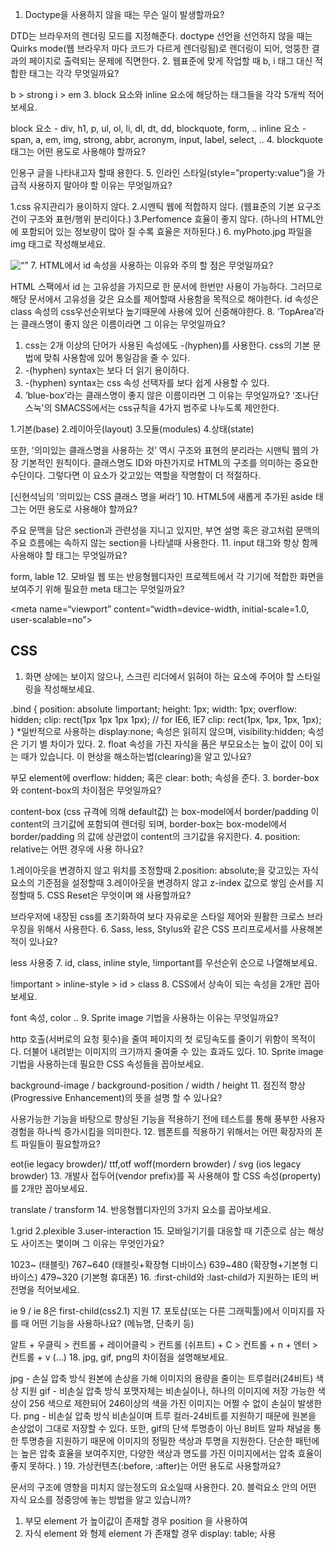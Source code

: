 1. Doctype을 사용하지 않을 때는 무슨 일이 발생할까요?

DTD는 브라우저의 렌더링 모드를 지정해준다.
doctype 선언을 선언하지 않을 때는 Quirks mode(웹 브라우저 마다 코드가 다르게 렌더링됨)로 렌더링이 되어, 엉뚱한 결과의 페이지로 출력되는 문제에 직면한다.
2. 웹표준에 맞게 작업할 때 b, i 태그 대신 적합한 태그는 각각 무엇일까요?

b > strong
i > em
3. block 요소와 inline 요소에 해당하는 태그들을 각각 5개씩 적어보세요.

block 요소 - div, h1, p, ul, ol, li, dl, dt, dd, blockquote, form, ..
inline 요소 - span, a, em, img, strong, abbr, acronym, input, label, select, ..
4. blockquote 태그는 어떤 용도로 사용해야 할까요?

인용구 글을 나타내고자 할때 용한다.
5. 인라인 스타일(style=”property:value”)을 가급적 사용하지 말아야 할 이유는 무엇일까요?

1.css 유지관리가 용이하지 않다.
2.시멘틱 웹에 적합하지 않다.
   (웹표준의 기본 요구조건이 구조와 표현/행위 분리이다.)
3.Perfomence 효율이 좋지 않다.
   (하나의 HTML안에 포함되어 있는 정보량이 많아 질 수록 효율은 저하된다.)
6. myPhoto.jpg 파일을 img 태그로 작성해보세요.

<img src=“myPhoto.jpg” alt=“”>
7. HTML에서 id 속성을 사용하는 이유와 주의 할 점은 무엇일까요?

HTML 스팩에서 id 는 고유성을 가지므로 한 문서에 한번만 사용이 가능하다.
그러므로 해당 문서에서 고유성을 갖은 요소를 제어할때 사용함을 목적으로 해야한다. id 속성은 class 속성의 css우선순위보다 높기때문에 사용에 있어 신중해야한다.
8. ‘TopArea’라는 클래스명이 좋지 않은 이름이라면 그 이유는 무엇일까요?

1. css는 2개 이상의 단어가 사용된 속성에도 -(hyphen)를 사용한다. 
   css의 기본 문법에 맞춰 사용함에 있어 통일감을 줄 수 있다.
2. -(hyphen) syntax는 보다 더 읽기 용이하다.
3. -(hyphen) syntax는 css 속성 선택자를 보다 쉽게 사용할 수 있다.
9. ‘blue-box’라는 클래스명이 좋지 않은 이름이라면 그 이유는 무엇일까요?
‘조나단 스눅'의 SMACSS에서는 css규칙을 4가지 범주로 나누도록 제안한다.

1.기본(base)
2.레이아웃(layout)
3.모듈(modules)
4.상태(state)

또한, '의미있는 클래스명을 사용하는 것’ 역시 구조와 표현의 분리라는 시맨틱 웹의 가장 기본적인 원칙이다. 클래스명도 ID와 마찬가지로 HTML의 구조를 의미하는 중요한 수단이다. 그렇다면 이 요소가 갖고있는 역할을 작명함이 더 적절하다.

[신현석님의 '의미있는 CSS 클래스 명을 써라’]
10. HTML5에 새롭게 추가된 aside 태그는 어떤 용도로 사용해야 할까요?

주요 문맥을 담은 section과 관련성을 지니고 있지만, 부연 설명 혹은 광고처럼 문맥의 주요 흐름에는 속하지 않는 section을 나타낼때 사용한다.
11. input 태그와 항상 함께 사용해야 할 태그는 무엇일까요?

form, lable
12. 모바일 웹 또는 반응형웹디자인 프로젝트에서 각 기기에 적합한 화면을 보여주기 위해 필요한 meta 태그는 무엇일까요?

<meta name=“viewport” content=“width=device-width, initial-scale=1.0, user-scalable=no”>
## CSS
1. 화면 상에는 보이지 않으나, 스크린 리더에서 읽혀야 하는 요소에 주어야 할 스타일링을 작성해보세요.

.bind {
position: absolute !important;
height: 1px; width: 1px;
overflow: hidden;
clip: rect(1px 1px 1px 1px); // for IE6, IE7
clip: rect(1px, 1px, 1px, 1px);
}
*일반적으로 사용하는 display:none; 속성은 읽히지 않으며,
visibility:hidden; 속성은 기기 별 차이가 있다.
2. float 속성을 가진 자식을 품은 부모요소는 높이 값이 0이 되는 때가 있습니다. 이 현상을 해소하는법(clearing)을 알고 있나요?

부모 element에 overflow: hidden; 혹은 clear: both; 속성을 준다.
3. border-box와 content-box의 차이점은 무엇일까요?

content-box (css 규격에 의해 default값) 는 box-model에서 border/padding 이 content의 크기값에 포함되여 렌더링 되며,
border-box는 box-model에서 border/padding 의 값에 상관없이 content의 크기값을 유지한다.
4. position: relative는 어떤 경우에 사용 하나요?

1.레이아웃을 변경하지 않고 위치를 조정할때
2.position: absolute;을 갖고있는 자식요소의 기준점을 설정할때
3.레이아웃을 변경하지 않고 z-index 값으로 쌓임 순서를 지정할때
5. CSS Reset은 무엇이며 왜 사용할까요?

브라우저에 내장된 css를 초기화하여 보다 자유로운 스타일 제어와 원활한 크로스 브라우징을 위해서 사용한다.
6. Sass, less, Stylus와 같은 CSS 프리프로세서를 사용해본적이 있나요?

less 사용중
7. id, class, inline style, !important를 우선순위 순으로 나열해보세요.

!important > inline-style > id > class
8. CSS에서 상속이 되는 속성을 2개만 꼽아보세요.

font 속성, color .. 
9. Sprite image 기법을 사용하는 이유는 무엇일까요?

http 호출(서버로의 요청 횟수)을 줄여 페이지의 첫 로딩속도를 줄이기 위함이 목적이다. 더불어 내려받는 이미지의 크기까지 줄여줄 수 있는 효과도 있다.
10. Sprite image 기법을 사용하는데 필요한 CSS 속성들을 꼽아보세요.

background-image / background-position / width / height
11. 점진적 향상(Progressive Enhancement)의 뜻을 설명 할 수 있나요?

사용가능한 기능을 바탕으로 향상된 기능을 적용하기 전에 테스트를 통해 풍부한 사용자 경험을 하나씩 증가시킴을 의미한다.
12. 웹폰트를 적용하기 위해서는 어떤 확장자의 폰트 파일들이 필요할까요?

eot(ie legacy browder)/ ttf,otf woff(mordern browder) / svg (ios legacy browder)
13. 개발사 접두어(vendor prefix)를 꼭 사용해야 할 CSS 속성(property)를 2개만 꼽아보세요.

translate / transform
14. 반응형웹디자인의 3가지 요소를 꼽아보세요.

1.grid
2.plexible
3.user-interaction
15. 모바일기기를 대응할 때 기준으로 삼는 해상도 사이즈는 몇이며 그 이유는 무엇인가요?

1023~ (태블릿)
767~640 (태블릿+확장형 디바이스)
639~480 (확장형+기본형 디바이스)
479~320 (기본형 휴대폰)
16. :first-child와 :last-child가 지원하는 IE의 버전명을 적어보세요.

ie 9 / ie 8은 first-child(css2.1) 지원
17. 포토샵(또는 다른 그래픽툴)에서 이미지를 자를 때 어떤 기능을 사용하나요? (메뉴명, 단축키 등)

알트 + 우클릭 > 컨트롤 + 레이어클릭 >  컨트롤 (쉬프트) + C > 컨트롤 + n + 엔터 > 컨트롤 + v
(…)
18. jpg, gif, png의 차이점을 설명해보세요.

jpg - 손실 압축 방식
원본에 손상을 가해 이미지의 용량을 줄이는 트루컬러(24비트) 색상 지원
gif - 비손실 압축 방식
포맷자체는 비손실이나, 하나의 이미지에 저장 가능한 색상이 256 색으로 제한되어 246이상의 색을 가진 이미지는 어쩔 수 없이 손실이 발생한다.
png - 비손실 압축 방식
비손실이며 트루 컬러-24비트를 지원하기 때문에 원본을 손상없이 그대로 저장할 수 있다.
또한, gif의 단색 투명층이 아닌 8비트 알파 채널을 통한 투명층을 지원하기 때문에 이미지의 정밀한 색상과 투명을 지원한다. 단순한 패턴에는 높은 압축 효율을 보여주지만, 다양한 색상과 명도를 가진 이미지에서는 압축 효율이 좋지 못하다. )
19. 가상컨텐츠(:before, :after)는 어떤 용도로 사용할까요?

문서의 구조에 영향을 미치지 않는정도의 요소일때 사용한다.
20. 블럭요소 안의 어떤 자식 요소를 정중앙에 놓는 방법을 알고 있습니까?

1. 부모 element 가 높이값이 존재할 경우 position 을 사용하여
2. 자식 element 와 형제 element 가 존재할 경우 display: table; 사용